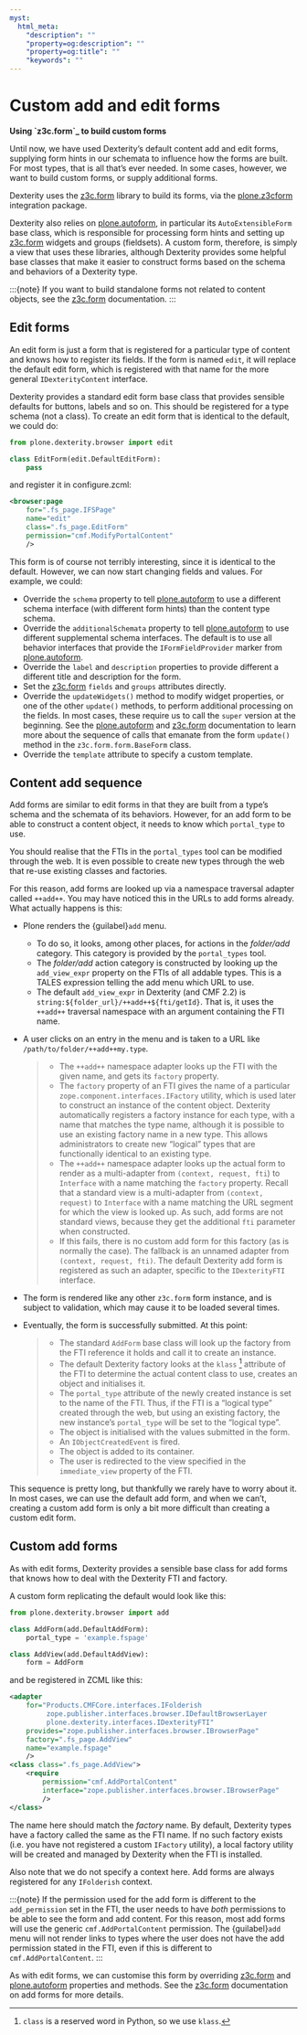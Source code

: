 ```yaml
---
myst:
  html_meta:
    "description": ""
    "property=og:description": ""
    "property=og:title": ""
    "keywords": ""
---
```


# Custom add and edit forms

**Using \`z3c.form\`\_ to build custom forms**

Until now, we have used Dexterity’s default content add and edit forms,
supplying form hints in our schemata to influence how the forms are
built.
For most types, that is all that’s ever needed.
In some cases, however, we want to build custom forms, or supply additional
forms.

Dexterity uses the [z3c.form] library to build its forms, via the
[plone.z3cform] integration package.

Dexterity also relies on [plone.autoform], in particular its
`AutoExtensibleForm` base class, which is responsible for processing
form hints and setting up [z3c.form] widgets and groups (fieldsets).
A custom form, therefore, is simply a view that uses these libraries,
although Dexterity provides some helpful base classes that make it
easier to construct forms based on the schema and behaviors of a
Dexterity type.

:::{note}
If you want to build standalone forms not related to content objects,
see the [z3c.form] documentation.
:::

## Edit forms

An edit form is just a form that is registered for a particular type of
content and knows how to register its fields.
If the form is named `edit`, it will replace the default edit form,
which is registered with that name for the more general
`IDexterityContent` interface.

Dexterity provides a standard edit form base class that provides
sensible defaults for buttons, labels and so on.
This should be registered for a type schema (not a class).
To create an edit form that is identical to the default, we could do:

```python
from plone.dexterity.browser import edit

class EditForm(edit.DefaultEditForm):
    pass
```

and register it in configure.zcml:

```xml
<browser:page
    for=".fs_page.IFSPage"
    name="edit"
    class=".fs_page.EditForm"
    permission="cmf.ModifyPortalContent"
    />
```

This form is of course not terribly interesting, since it is identical
to the default. However, we can now start changing fields and values.
For example, we could:

- Override the `schema` property to tell [plone.autoform] to use a
  different schema interface (with different form hints) than the
  content type schema.
- Override the `additionalSchemata` property to tell [plone.autoform]
  to use different supplemental schema interfaces.
  The default is to use all behavior interfaces that provide the
  `IFormFieldProvider` marker from [plone.autoform].
- Override the `label` and `description` properties to provide
  different a different title and description for the form.
- Set the [z3c.form] `fields` and `groups` attributes directly.
- Override the `updateWidgets()` method to modify widget properties,
  or one of the other `update()` methods,
  to perform additional processing on the fields.
  In most cases, these require us to call the `super` version at the
  beginning.
  See the [plone.autoform] and [z3c.form] documentation
  to learn more about the sequence of calls that emanate from the form
  `update()` method in the `z3c.form.form.BaseForm` class.
- Override the `template` attribute to specify a custom template.

## Content add sequence

Add forms are similar to edit forms in that they are built from a type’s
schema and the schemata of its behaviors.
However, for an add form to be able to construct a content object,
it needs to know which `portal_type` to use.

You should realise that the FTIs in the `portal_types` tool can be
modified through the web.
It is even possible to create new types through the web that re-use existing
classes and factories.

For this reason, add forms are looked up via a namespace traversal
adapter called `++add++`.
You may have noticed this in the URLs to add forms already.
What actually happens is this:

- Plone renders the {guilabel}`add` menu.

  - To do so, it looks, among other places, for actions in the *folder/add* category. This category is provided by the `portal_types` tool.
  - The *folder/add* action category is constructed by looking up the `add_view_expr` property on the FTIs of all addable types. This is a TALES expression telling the add menu which URL to use.
  - The default `add_view_expr` in Dexterity (and CMF 2.2) is `string:${folder_url}/++add++${fti/getId}`. That is, it uses the `++add++` traversal namespace with an argument containing the FTI name.

- A user clicks on an entry in the menu and is taken to a URL like `/path/to/folder/++add++my.type`.

  > - The `++add++` namespace adapter looks up the FTI with the given name, and gets its `factory` property.
  > - The `factory` property of an FTI gives the name of a particular `zope.component.interfaces.IFactory` utility, which is used later to construct an instance of the content object.  Dexterity automatically registers a factory instance for each type, with a name that matches the type name, although it is possible to use an existing factory name in a new type.
  >   This allows administrators to create new “logical” types that are
  >   functionally identical to an existing type.
  > - The `++add++` namespace adapter looks up the actual form to render as
  >   a multi-adapter from `(context, request, fti`) to `Interface` with
  >   a name matching the `factory` property.
  >   Recall that a standard view is a multi-adapter from
  >   `(context, request)` to `Interface` with a name matching the URL
  >   segment for which the view is looked up.
  >   As such, add forms are not standard views, because they get the
  >   additional `fti` parameter when constructed.
  > - If this fails, there is no custom add form for this factory (as is
  >   normally the case).
  >   The fallback is an unnamed adapter from `(context, request, fti)`.
  >   The default Dexterity add form is registered as such an adapter,
  >   specific to the `IDexterityFTI` interface.

- The form is rendered like any other `z3c.form` form instance,
  and is subject to validation,
  which may cause it to be loaded several times.

- Eventually, the form is successfully submitted. At this point:

  > - The standard `AddForm` base class will look up the factory from the FTI reference it holds and call it to create an instance.
  > - The default Dexterity factory looks at the `klass` [^id2] attribute of the FTI to determine the actual content class to use, creates an object and initialises it.
  > - The `portal_type` attribute of the newly created instance is set to
  >   the name of the FTI.
  >   Thus, if the FTI is a “logical type” created through the web, but
  >   using an existing factory, the new instance’s `portal_type` will be
  >   set to the “logical type”.
  > - The object is initialised with the values submitted in the form.
  > - An `IObjectCreatedEvent` is fired.
  > - The object is added to its container.
  > - The user is redirected to the view specified in the `immediate_view`
  >   property of the FTI.

[^id2]: `class` is a reserved word in Python, so we use `klass`.

This sequence is pretty long, but thankfully we rarely have to worry
about it. In most cases, we can use the default add form, and when we
can’t, creating a custom add form is only a bit more difficult than
creating a custom edit form.

## Custom add forms

As with edit forms, Dexterity provides a sensible base class for add
forms that knows how to deal with the Dexterity FTI and factory.

A custom form replicating the default would look like this:

```python
from plone.dexterity.browser import add

class AddForm(add.DefaultAddForm):
    portal_type = 'example.fspage'

class AddView(add.DefaultAddView):
    form = AddForm
```

and be registered in ZCML like this:

```xml
<adapter
    for="Products.CMFCore.interfaces.IFolderish
         zope.publisher.interfaces.browser.IDefaultBrowserLayer
         plone.dexterity.interfaces.IDexterityFTI"
    provides="zope.publisher.interfaces.browser.IBrowserPage"
    factory=".fs_page.AddView"
    name="example.fspage"
    />
<class class=".fs_page.AddView">
    <require
        permission="cmf.AddPortalContent"
        interface="zope.publisher.interfaces.browser.IBrowserPage"
        />
</class>
```

The name here should match the *factory* name.
By default, Dexterity types have a factory called the same as the FTI name.
If no such factory exists
(i.e. you have not registered a custom `IFactory` utility),
a local factory utility will be created and managed by Dexterity when the
FTI is installed.

Also note that we do not specify a context here.
Add forms are always registered for any `IFolderish` context.

:::{note}
If the permission used for the add form is different to the
`add_permission` set in the FTI, the user needs to have *both*
permissions to be able to see the form and add content.
For this reason, most add forms will use the generic
`cmf.AddPortalContent` permission.
The {guilabel}`add` menu will not render links to types where the user
does not have the add permission stated in the FTI,
even if this is different to `cmf.AddPortalContent`.
:::

As with edit forms, we can customise this form by overriding [z3c.form]
and [plone.autoform] properties and methods.
See the [z3c.form] documentation on add forms for more details.

[plone.autoform]: http://pypi.python.org/pypi/plone.autoform
[plone.z3cform]: http://pypi.python.org/pypi/plone.z3cform
[z3c.form]: http://pythonhosted.org/z3c.form
